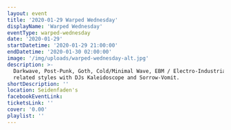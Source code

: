 ```yaml
---
layout: event
title: '2020-01-29 Warped Wednesday'
displayName: 'Warped Wednesday'
eventType: warped-wednesday
date: '2020-01-29'
startDatetime: '2020-01-29 21:00:00'
endDatetime: '2020-01-30 02:00:00'
image: '/img/uploads/warped-wednesday-alt.jpg'
description: >-
  Darkwave, Post-Punk, Goth, Cold/Minimal Wave, EBM / Electro-Industrial, Classic Alternative, and
  related styles with DJs Kaleidoscope and Sorrow-Vomit.
shortDescription: ''
location: Seidenfaden's
facebookEventLink:
ticketsLink: ''
cover: '0.00'
playlist: ''
---
```

